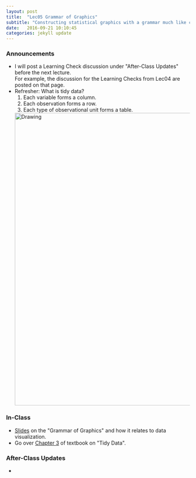 ```yaml
---
layout: post
title:  "Lec05 Grammar of Graphics"
subtitle: "Constructing statistical graphics with a grammar much like creating sentences using a linguistic grammar."
date:   2016-09-21 10:10:45
categories: jekyll update
---
```





### Announcements

* I will post a Learning Check discussion under "After-Class Updates" before the next lecture.  
For example, the discussion for the Learning Checks from Lec04 are posted on that page.
* Refresher: What is tidy data?
  1. Each variable forms a column.
  2. Each observation forms a row.
  3. Each type of observational unit forms a table.
  <img src="http://garrettgman.github.io/images/tidy-1.png" alt="Drawing" style="width: 800px;"/>





### In-Class

* <a href = "{{ site.baseurl }}/assets/2-Data/Grammar_of_Graphics.html" target = "_blank">Slides</a> on the "Grammar of Graphics" and how it relates to data visualization.
* Go over [Chapter 3](https://rudeboybert.github.io/IntroStatDataSciences/3-tidy.html) of textbook on "Tidy Data".



### After-Class Updates

* 
